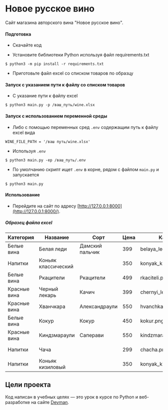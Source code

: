 # Новое русское вино

Сайт магазина авторского вина "Новое русское вино".

#### Подготовка

-   Скачайте код

-   Установите библиотеки Python используя файл requirements.txt
```
$ python3 -m pip install -r requirements.txt
```

-   Приготовьте файл excel со списком товаров по образцу


#### Запуск с указанием пути к файлу со списком товаров

-   С указание пути к файлу excel
``` 
$ python3 main.py -p /ваш_путь/wine.xlsx
```


#### Запуск с использованием переменной среды

-   Либо с помощью переменных сред `.env` содержащим путь к файлу excel вида
```
WINE_FILE_PATH = '/ваш путь/wine.xlsx'
```
   
-   Используя `.env`
```
$ python3 main.py -ep /ваш_путь/.env
```

-   По умолчанию скрипт ищет `.env` в корне, рядом с файлом `main.py` и запускается
```
$ python3 main.py
```


#### Использование

-   Перейдите на сайт по адресу [http://127.0.0.1:8000](http://127.0.0.1:8000/).




##### Образец файла excel

**Категория**  |  **Название**  |  **Сорт**  |  **Цена**  |  **Картинка**  |  **Акция**
---|---|---|---|---|---
Белые вина  |  Белая леди  |  Дамский пальчик  |  399  |  belaya_ledi.png  |  Выгодное предложение
Напитки  |  Коньяк классический  |    |  350  |  konyak_klassicheskyi.png  |  
Белые вина  |  Ркацители  |  Ркацители  |  499  |  rkaciteli.png  |    
Красные вина  |  Черный лекарь  |  Качич  |  399  |  chernyi_lekar.png  |  
Красные вина  |  Хванчкара  |  Александраули  |  550  |  hvanchkara.png  |  
Белые вина  |  Кокур  |  Кокур  |  450  |  kokur.png  |  
Красные вина | Киндзмараули  |  Саперави  |  550  |  kindzmarauli.png  |  
Напитки  |  Чача  |  |  299  |  chacha.png  |  Выгодное предложение  |  |  
Напитки  | Коньяк кизиловый  |    |  350  |  konyak_kizilovyi.png  |
 
 
##  Цели проекта

Код написан в учебных целях — это урок в курсе по Python и веб-разработке на сайте [Devman](https://dvmn.org/).